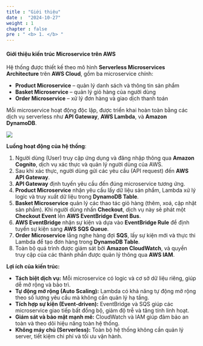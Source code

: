 ```yaml
---
title : "Giới thiệu"
date :  "2024-10-27" 
weight : 1 
chapter : false
pre : " <b> 1. </b> "
---
```


#### Giới thiệu kiến trúc Microservice trên AWS

Hệ thống được thiết kế theo mô hình **Serverless Microservices Architecture** trên **AWS Cloud**, gồm ba microservice chính:

- **Product Microservice** – quản lý danh sách và thông tin sản phẩm  
- **Basket Microservice** – quản lý giỏ hàng của người dùng  
- **Order Microservice** – xử lý đơn hàng và giao dịch thanh toán  

Mỗi microservice hoạt động độc lập, được triển khai hoàn toàn bằng các dịch vụ serverless như **API Gateway**, **AWS Lambda**, và **Amazon DynamoDB**.

![](images/1/image.png?featherlight=false&width=50pc)

**Luồng hoạt động của hệ thống**:
1. Người dùng (User) truy cập ứng dụng và đăng nhập thông qua **Amazon Cognito**, dịch vụ xác thực và quản lý người dùng của AWS.  
2. Sau khi xác thực, người dùng gửi các yêu cầu (API request) đến **AWS API Gateway**.  
3. **API Gateway** định tuyến yêu cầu đến đúng microservice tương ứng.  
4. **Product Microservice** nhận yêu cầu lấy dữ liệu sản phẩm, Lambda xử lý logic và truy xuất dữ liệu trong **DynamoDB Table**.  
5. **Basket Microservice** quản lý các thao tác giỏ hàng (thêm, xoá, cập nhật sản phẩm). Khi người dùng nhấn **Checkout**, dịch vụ này sẽ phát một **Checkout Event** lên **AWS EventBridge Event Bus**.  
6. **AWS EventBridge** nhận sự kiện và dựa vào **EventBridge Rule** để định tuyến sự kiện sang **AWS SQS Queue**.  
7. **Order Microservice** lắng nghe hàng đợi **SQS**, lấy sự kiện mới và thực thi Lambda để tạo đơn hàng trong **DynamoDB Table**.  
8. Toàn bộ quá trình được giám sát bởi **Amazon CloudWatch**, và quyền truy cập của các thành phần được quản lý thông qua **AWS IAM**.  


**Lợi ích của kiến trúc:**
- **Tách biệt dịch vụ:** Mỗi microservice có logic và cơ sở dữ liệu riêng, giúp dễ mở rộng và bảo trì.  
- **Tự động mở rộng (Auto Scaling):** Lambda có khả năng tự động mở rộng theo số lượng yêu cầu mà không cần quản lý hạ tầng.  
- **Tích hợp sự kiện (Event-driven):** EventBridge và SQS giúp các microservice giao tiếp bất đồng bộ, giảm độ trễ và tăng tính linh hoạt.  
- **Giám sát và bảo mật mạnh mẽ:** CloudWatch và IAM giúp đảm bảo an toàn và theo dõi hiệu năng toàn hệ thống.  
- **Không máy chủ (Serverless):** Toàn bộ hệ thống không cần quản lý server, tiết kiệm chi phí và tối ưu vận hành.  
